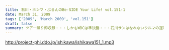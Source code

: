 ```yaml
---
title: 石川・ホンマ・ぶるんのBe-SIDE Your Life! vol.151-1
date: March 31, 2009
tags: ['2009', 'March 2009', 'vol.151']
draft: false
summary: ツアー帰り即収録・・・しかもWBCは準決勝・・・石川サンはなれないクルマの運転でしたがはたして東海地方は揺れたのか！？NAMAE
---
```


http://project-phi.ddo.jp/ishikawa/ishikawa151_1.mp3